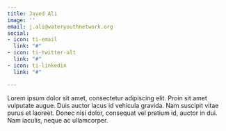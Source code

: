 ```yaml
---
title: Javed Ali
image: ''
email: j.ali@wateryouthnetwork.org
social:
- icon: ti-email
  link: "#"
- icon: ti-twitter-alt
  link: "#"
- icon: ti-linkedin
  link: "#"

---
```

Lorem ipsum dolor sit amet, consectetur adipiscing elit. Proin sit amet vulputate augue. Duis auctor lacus id vehicula gravida. Nam suscipit vitae purus et laoreet.
Donec nisi dolor, consequat vel pretium id, auctor in dui. Nam iaculis, neque ac ullamcorper.
